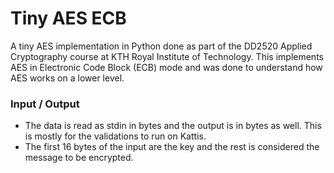 # Tiny AES ECB

A tiny AES implementation in Python done as part of the DD2520 Applied Cryptography course at KTH Royal Institute of Technology. This implements AES in Electronic Code Block (ECB) mode and was done to understand how AES works on a lower level.

### Input / Output
- The data is read as stdin in bytes and the output is in bytes as well. This is mostly for the validations to run on Kattis. 
- The first 16 bytes of the input are the key and the rest is considered the message to be encrypted.
